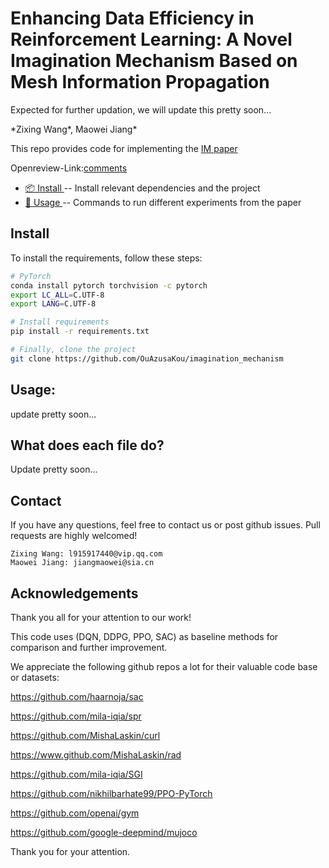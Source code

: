 # Enhancing Data Efficiency in Reinforcement Learning: A Novel Imagination Mechanism Based on Mesh Information Propagation
Expected for further updation, we will update this pretty soon...

*Zixing Wang\*, Maowei Jiang\*  

This repo provides code for implementing the [IM paper](https://arxiv.org/pdf/2309.14243.pdf)

Openreview-Link:[comments](https://openreview.net/forum?id=H8RgPl5OQX)

* [📦 Install ](#install) -- Install relevant dependencies and the project
* [🔧 Usage ](#usage) -- Commands to run different experiments from the paper

## Install 
To install the requirements, follow these steps:
```bash
# PyTorch
conda install pytorch torchvision -c pytorch
export LC_ALL=C.UTF-8
export LANG=C.UTF-8

# Install requirements
pip install -r requirements.txt

# Finally, clone the project
git clone https://github.com/OuAzusaKou/imagination_mechanism
```

## Usage:

update pretty soon...

## What does each file do? 

Update pretty soon...

## Contact

If you have any questions, feel free to contact us or post github issues. Pull requests are highly welcomed!

```
Zixing Wang: l915917440@vip.qq.com
Maowei Jiang: jiangmaowei@sia.cn
```


## Acknowledgements

Thank you all for your attention to our work!

This code uses (DQN, DDPG, PPO, SAC) as baseline methods for comparison and further improvement.

We appreciate the following github repos a lot for their valuable code base or datasets:

https://github.com/haarnoja/sac

https://github.com/mila-iqia/spr

https://github.com/MishaLaskin/curl

https://www.github.com/MishaLaskin/rad

https://github.com/mila-iqia/SGI

https://github.com/nikhilbarhate99/PPO-PyTorch

https://github.com/openai/gym

https://github.com/google-deepmind/mujoco

Thank you for your attention.
